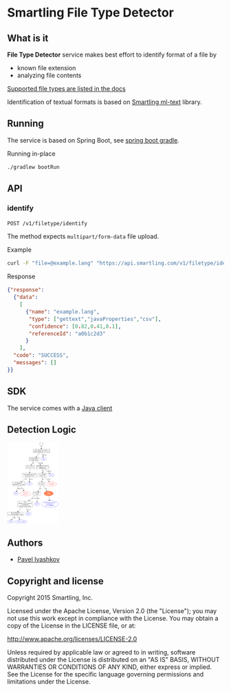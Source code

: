 
Smartling File Type Detector
============================


What is it
----------

**File Type Detector** service makes best effort to identify format of a file by

- known file extension
- analyzing file contents

[Supported file types are listed in the docs](http://docs.smartling.com/pages/supported-file-types/)

Identification of textual formats is based on [Smartling ml-text](https://github.com/Smartling/ml-text) library. 


Running
-------

The service is based on Spring Boot, see [spring boot gradle](http://docs.spring.io/spring-boot/docs/current/reference/html/build-tool-plugins-gradle-plugin.html).

Running in-place

```bash
./gradlew bootRun
```

API
---

### identify

`POST /v1/filetype/identify`

The method expects `multipart/form-data` file upload.

Example

```bash
curl -F "file=@example.lang" "https://api.smartling.com/v1/filetype/identify"
```

Response

```json
{"response":
  {"data":
    [
      {"name": "example.lang",
       "type": ["gettext","javaProperties","csv"],
       "confidence": [0.82,0.41,0.1],
       "referenceId": "a0b1c2d3"
      }
    ],
  "code": "SUCCESS",
  "messages": []
}}
```


SDK
---

The service comes with a [Java client](client)


Detection Logic
---------------

[<img src="diagram.png" width="120"/>](diagram.png)

Authors
-------

* [Pavel Ivashkov](https://github.com/paiv)


Copyright and license
---------------------

Copyright 2015 Smartling, Inc.

Licensed under the Apache License, Version 2.0 (the "License");
you may not use this work except in compliance with the License.
You may obtain a copy of the License in the LICENSE file, or at:

   http://www.apache.org/licenses/LICENSE-2.0

Unless required by applicable law or agreed to in writing, software
distributed under the License is distributed on an "AS IS" BASIS,
WITHOUT WARRANTIES OR CONDITIONS OF ANY KIND, either express or implied.
See the License for the specific language governing permissions and
limitations under the License.
